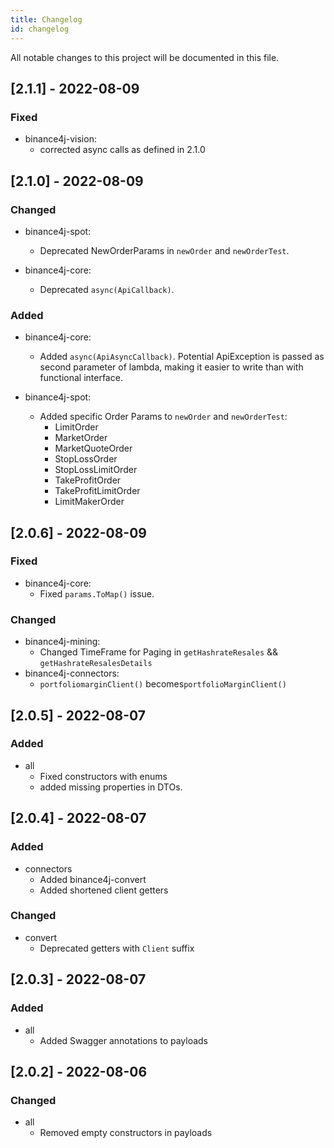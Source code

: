 ```yaml
---
title: Changelog
id: changelog
---
```


All notable changes to this project will be documented in this file.
## [2.1.1] - 2022-08-09

### Fixed

- binance4j-vision:
  - corrected async calls as defined in 2.1.0

## [2.1.0] - 2022-08-09

### Changed

- binance4j-spot:
  - Deprecated NewOrderParams in `newOrder` and `newOrderTest`.

- binance4j-core:
  - Deprecated `async(ApiCallback)`.

### Added

- binance4j-core:
  - Added `async(ApiAsyncCallback)`. Potential ApiException is passed as second parameter of lambda, making it easier to write than with functional interface.

- binance4j-spot:
  - Added specific Order Params to `newOrder` and `newOrderTest`:
    - LimitOrder
    - MarketOrder
    - MarketQuoteOrder
    - StopLossOrder
    - StopLossLimitOrder
    - TakeProfitOrder
    - TakeProfitLimitOrder
    - LimitMakerOrder

## [2.0.6] - 2022-08-09

### Fixed

- binance4j-core:
  - Fixed `params.ToMap()` issue.

### Changed

- binance4j-mining:
  - Changed TimeFrame for Paging in `getHashrateResales` && `getHashrateResalesDetails`
- binance4j-connectors:
  - `portfoliomarginClient()` becomes`portfolioMarginClient()`

## [2.0.5] - 2022-08-07

### Added

- all
  - Fixed constructors with enums
  - added missing properties in DTOs.

## [2.0.4] - 2022-08-07

### Added

- connectors
  - Added binance4j-convert
  - Added shortened client getters

### Changed

- convert
  - Deprecated getters with `Client` suffix

## [2.0.3] - 2022-08-07

### Added

- all
  - Added Swagger annotations to payloads

## [2.0.2] - 2022-08-06

### Changed

- all
  - Removed empty constructors in payloads

